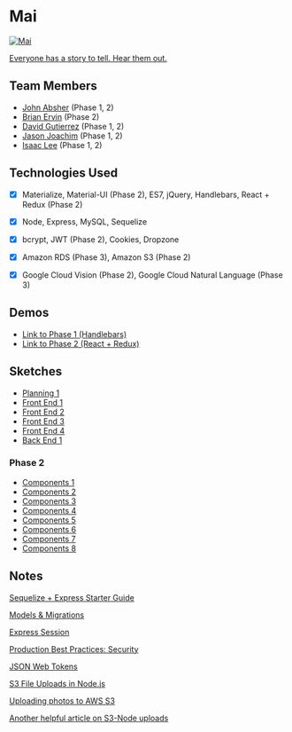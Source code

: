 # Mai

<a href="https://mai-app.herokuapp.com/" target="_blank"><img src="public/assets/images/mai_splash.png?raw=true" alt="Mai"></a>

[Everyone has a story to tell. Hear them out.](https://mai-app.herokuapp.com/)


## Team Members

- [John Absher](https://www.linkedin.com/in/johnabsher/) (Phase 1, 2)
- [Brian Ervin](https://www.linkedin.com/in/brianervinmedia/) (Phase 2)
- [David Gutierrez](https://www.linkedin.com/in/david-gutierrez-979a4a148/) (Phase 1, 2)
- [Jason Joachim](https://www.linkedin.com/in/jasonjoachim/) (Phase 1, 2)
- [Isaac Lee](https://www.linkedin.com/in/ijlee2/) (Phase 1, 2)


## Technologies Used

- [x] Materialize, Material-UI (Phase 2), ES7, jQuery, Handlebars, React + Redux (Phase 2)

- [x] Node, Express, MySQL, Sequelize

- [x] bcrypt, JWT (Phase 2), Cookies, Dropzone

- [x] Amazon RDS (Phase 3), Amazon S3 (Phase 2)

- [x] Google Cloud Vision (Phase 2), Google Cloud Natural Language (Phase 3)


## Demos
- [Link to Phase 1 (Handlebars)](https://mai-app-hbs.herokuapp.com/)
- [Link to Phase 2 (React + Redux)](https://mai-app.herokuapp.com/)


## Sketches

- [Planning 1](https://raw.githubusercontent.com/ijlee2/Mai/master/readme/planning_page01.jpg)
- [Front End 1](https://raw.githubusercontent.com/ijlee2/Mai/master/readme/front_end_page01.jpg)
- [Front End 2](https://raw.githubusercontent.com/ijlee2/Mai/master/readme/front_end_page02.jpg)
- [Front End 3](https://raw.githubusercontent.com/ijlee2/Mai/master/readme/front_end_page03.jpg)
- [Front End 4](https://raw.githubusercontent.com/ijlee2/Mai/master/readme/front_end_page04.jpg)
- [Back End 1](https://raw.githubusercontent.com/ijlee2/Mai/master/readme/back_end_page01.jpg)

### Phase 2

- [Components 1](https://raw.githubusercontent.com/ijlee2/Mai/master/readme/components01.jpg)
- [Components 2](https://raw.githubusercontent.com/ijlee2/Mai/master/readme/components02.jpg)
- [Components 3](https://raw.githubusercontent.com/ijlee2/Mai/master/readme/components03.jpg)
- [Components 4](https://raw.githubusercontent.com/ijlee2/Mai/master/readme/components04.jpg)
- [Components 5](https://raw.githubusercontent.com/ijlee2/Mai/master/readme/components05.jpg)
- [Components 6](https://raw.githubusercontent.com/ijlee2/Mai/master/readme/components06.jpg)
- [Components 7](https://raw.githubusercontent.com/ijlee2/Mai/master/readme/components07.jpg)
- [Components 8](https://raw.githubusercontent.com/ijlee2/Mai/master/readme/components08.jpg)


## Notes

[Sequelize + Express Starter Guide](https://gist.github.com/JoeKarlsson/ebb1c714466ae3de88ae565fa9ba4779)

[Models & Migrations](https://www.duringthedrive.com/2017/05/06/models-migrations-sequelize-node/)

[Express Session](https://github.com/expressjs/session)

[Production Best Practices: Security](https://expressjs.com/en/advanced/best-practice-security.html)

[JSON Web Tokens](https://scotch.io/tutorials/authenticate-a-node-js-api-with-json-web-tokens)

[S3 File Uploads in Node.js](https://devcenter.heroku.com/articles/s3-upload-node)

[Uploading photos to AWS S3](https://medium.com/@pandeysoni/upload-files-to-aws-s3-in-node-js-f05b204ff686)

[Another helpful article on S3-Node uploads](http://www.joshsgman.com/upload-to-and-get-images-from-amazon-s3-with-node-js/)